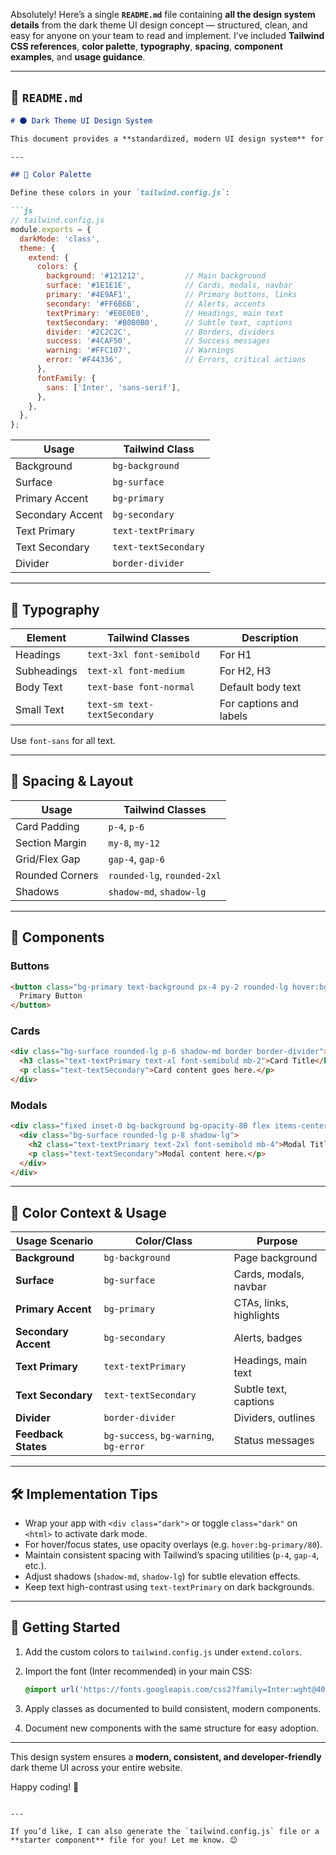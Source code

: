 Absolutely! Here’s a single **`README.md`** file containing **all the design system details** from the dark theme UI design concept — structured, clean, and easy for anyone on your team to read and implement. I’ve included **Tailwind CSS references**, **color palette**, **typography**, **spacing**, **component examples**, and **usage guidance**.

---

## 📄 `README.md`

````markdown
# 🌑 Dark Theme UI Design System

This document provides a **standardized, modern UI design system** for your dark-themed website using **Tailwind CSS**. It ensures consistent design language across all pages and components, enabling any developer or designer to confidently extend the app.

---

## 🎨 Color Palette

Define these colors in your `tailwind.config.js`:

```js
// tailwind.config.js
module.exports = {
  darkMode: 'class',
  theme: {
    extend: {
      colors: {
        background: '#121212',         // Main background
        surface: '#1E1E1E',            // Cards, modals, navbar
        primary: '#4E9AF1',            // Primary buttons, links
        secondary: '#FF6B6B',          // Alerts, accents
        textPrimary: '#E0E0E0',        // Headings, main text
        textSecondary: '#B0B0B0',      // Subtle text, captions
        divider: '#2C2C2C',            // Borders, dividers
        success: '#4CAF50',            // Success messages
        warning: '#FFC107',            // Warnings
        error: '#F44336',              // Errors, critical actions
      },
      fontFamily: {
        sans: ['Inter', 'sans-serif'],
      },
    },
  },
};
````

| Usage            | Tailwind Class       |
| ---------------- | -------------------- |
| Background       | `bg-background`      |
| Surface          | `bg-surface`         |
| Primary Accent   | `bg-primary`         |
| Secondary Accent | `bg-secondary`       |
| Text Primary     | `text-textPrimary`   |
| Text Secondary   | `text-textSecondary` |
| Divider          | `border-divider`     |

---

## 📝 Typography

| Element     | Tailwind Classes             | Description             |
| ----------- | ---------------------------- | ----------------------- |
| Headings    | `text-3xl font-semibold`     | For H1                  |
| Subheadings | `text-xl font-medium`        | For H2, H3              |
| Body Text   | `text-base font-normal`      | Default body text       |
| Small Text  | `text-sm text-textSecondary` | For captions and labels |

Use `font-sans` for all text.

---

## 📐 Spacing & Layout

| Usage           | Tailwind Classes            |
| --------------- | --------------------------- |
| Card Padding    | `p-4`, `p-6`                |
| Section Margin  | `my-8`, `my-12`             |
| Grid/Flex Gap   | `gap-4`, `gap-6`            |
| Rounded Corners | `rounded-lg`, `rounded-2xl` |
| Shadows         | `shadow-md`, `shadow-lg`    |

---

## 🧩 Components

### Buttons

```html
<button class="bg-primary text-background px-4 py-2 rounded-lg hover:bg-primary/80 transition">
  Primary Button
</button>
```

### Cards

```html
<div class="bg-surface rounded-lg p-6 shadow-md border border-divider">
  <h3 class="text-textPrimary text-xl font-semibold mb-2">Card Title</h3>
  <p class="text-textSecondary">Card content goes here.</p>
</div>
```

### Modals

```html
<div class="fixed inset-0 bg-background bg-opacity-80 flex items-center justify-center">
  <div class="bg-surface rounded-lg p-8 shadow-lg">
    <h2 class="text-textPrimary text-2xl font-semibold mb-4">Modal Title</h2>
    <p class="text-textSecondary">Modal content here.</p>
  </div>
</div>
```

---

## 📄 Color Context & Usage

| Usage Scenario       | Color/Class                            | Purpose                 |
| -------------------- | -------------------------------------- | ----------------------- |
| **Background**       | `bg-background`                        | Page background         |
| **Surface**          | `bg-surface`                           | Cards, modals, navbar   |
| **Primary Accent**   | `bg-primary`                           | CTAs, links, highlights |
| **Secondary Accent** | `bg-secondary`                         | Alerts, badges          |
| **Text Primary**     | `text-textPrimary`                     | Headings, main text     |
| **Text Secondary**   | `text-textSecondary`                   | Subtle text, captions   |
| **Divider**          | `border-divider`                       | Dividers, outlines      |
| **Feedback States**  | `bg-success`, `bg-warning`, `bg-error` | Status messages         |

---

## 🛠️ Implementation Tips

* Wrap your app with `<div class="dark">` or toggle `class="dark"` on `<html>` to activate dark mode.
* For hover/focus states, use opacity overlays (e.g. `hover:bg-primary/80`).
* Maintain consistent spacing with Tailwind’s spacing utilities (`p-4`, `gap-4`, etc.).
* Adjust shadows (`shadow-md`, `shadow-lg`) for subtle elevation effects.
* Keep text high-contrast using `text-textPrimary` on dark backgrounds.

---

## 🚀 Getting Started

1. Add the custom colors to `tailwind.config.js` under `extend.colors`.
2. Import the font (Inter recommended) in your main CSS:

   ```css
   @import url('https://fonts.googleapis.com/css2?family=Inter:wght@400;500;600;700&display=swap');
   ```
3. Apply classes as documented to build consistent, modern components.
4. Document new components with the same structure for easy adoption.

---

This design system ensures a **modern, consistent, and developer-friendly** dark theme UI across your entire website.

Happy coding! 🚀

```

---

If you’d like, I can also generate the `tailwind.config.js` file or a **starter component** file for you! Let me know. 😊
```
